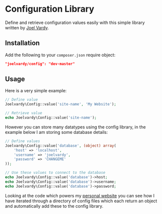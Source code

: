 # Configuration Library

Define and retrieve configuration values easily with this simple library written by [Joel Vardy][joelvardy].

## Installation

Add the following to your `composer.json` require object:

```json
"joelvardy/config": "dev-master"
```

## Usage

Here is a very simple example:

```php
// Define value
Joelvardy\Config::value('site-name', 'My Website');

// Retrieve value
echo Joelvardy\Config::value('site-name');
```

However you can store many datatypes using the config library, in the example below I am storing some database details:

```php
// Define values
Joelvardy\Config::value('database', (object) array(
	'host' => 'localhost',
	'username' => 'joelvardy',
	'password' => 'CHANGEME'
));

// Use these values to connect to the database
echo Joelvardy\Config::value('database')->host;
echo Joelvardy\Config::value('database')->username;
echo Joelvardy\Config::value('database')->password;
```

Looking at the code which powers my [personal website][file-based-definition] you can see how I have iterated through a directory of config files which each return an object and automatically add these to the config library.

  [joelvardy]: http://joelvardy.com/
  [file-based-definition]: https://github.com/joelvardy/joelvardy.com/blob/master/initialisation.php#L23-L26